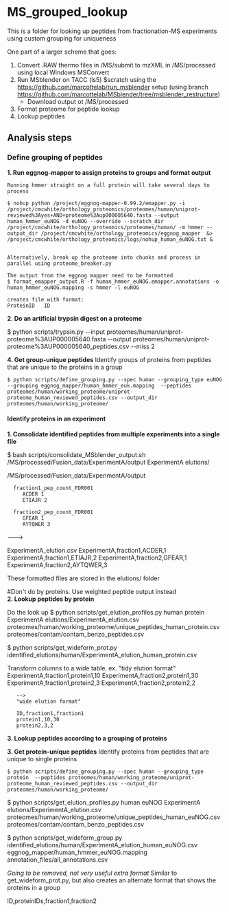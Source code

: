 # MS_grouped_lookup

This is a folder for looking up peptides from fractionation-MS experiments using custom grouping for uniqueness


One part of a larger scheme that goes:

1. Convert .RAW thermo files in /MS/submit to mzXML in /MS/processed using local Windows MSConvert
2. Run MSblender on TACC (ls5) $scratch using the https://github.com/marcottelab/run_msblender setup (using branch https://github.com/marcottelab/MSblender/tree/msblender_restructure)
      - Download output ot /MS/processed
3. Format proteome for peptide lookup
4. Lookup peptides

## Analysis steps

### Define grouping of peptides


**1. Run eggnog-mapper to assign proteins to groups and format output**


    Running hmmer straight on a full protein will take several days to process

    $ nohup python /project/eggnog-mapper-0.99.2/emapper.py -i /project/cmcwhite/orthology_proteomics/proteomes/human/uniprot-reviewed%3Ayes+AND+proteome%3Aup000005640.fasta --output human_hmmer_euNOG -d euNOG --override --scratch_dir /project/cmcwhite/orthology_proteomics/proteomes/human/ -m hmmer --output_dir /project/cmcwhite/orthology_proteomics/eggnog_mapper  &> /project/cmcwhite/orthology_proteomics/logs/nohup_human_euNOG.txt &


    Alternatively, break up the proteome into chunks and process in parallel using proteome_breaker.py
    
    The output from the eggnog mapper need to be formatted 
    $ format_emapper_output.R -f human_hmmer_euNOG.emapper.annotations -o human_hmmer_euNOG.mapping -s hmmer -l euNOG

    creates file with format:
    ProteinID	ID



**2. Do an artificial trypsin digest on a proteome**


   $ python scripts/trypsin.py --input proteomes/human/uniprot-proteome%3AUP000005640.fasta  --output  proteomes/human/uniprot-proteome%3AUP000005640_peptides.csv --miss 2




**4. Get group-unique peptides**
    Identify groups of proteins from peptides that are unique to the proteins in a group
    
    $ python scripts/define_grouping.py --spec human --grouping_type euNOG --grouping eggnog_mapper/human_hmmer_euk.mapping  --peptides proteomes/human/working_proteome/uniprot-proteome_human_reviewed_peptides.csv --output_dir proteomes/human/working_proteome/
   


#### Identify proteins in an experiment

**1. Consolidate identified peptides from multiple experiments into a single file**
  
    
   $ bash scripts/consolidate_MSblender_output.sh /MS/processed/Fusion_data/ExperimentA/output ExperimentA elutions/
   

   /MS/processed/Fusion_data/ExperimentA/output

      fraction1_pep_count_FDR001
         ACDER 1
         ETIAJR 2

      fraction2_pep_count_FDR001
         GFEAR 1
         AYTQWER 3

   --->

   ExperimentA_elution.csv
        ExperimentA,fraction1,ACDER,1
        ExperimentA,fraction1,ETIAJR,2
        ExperimentA,fraction2,GFEAR,1
        ExperimentA,fraction2,AYTQWER,3
 

   These formatted files are stored in the elutions/ folder




#Don't do by proteins. Use weighted peptide output instead   
**2. Lookup peptides by protein**


   Do the look up
   $ python scripts/get_elution_profiles.py human protein ExperimentA elutions/ExperimentA_elution.csv proteomes/human/working_proteome/unique_peptides_human_protein.csv proteomes/contam/contam_benzo_peptides.csv

          


   $ python scripts/get_wideform_prot.py identified_elutions/human/ExperimentA_elution_human_protein.csv

   Transform columns to a wide table.
   ex. 
       "tidy elution format"
       ExperimentA,fraction1,protein1,10
       ExperimentA,fraction2,protein1,30
       ExperimentA,fraction1,protein2,3
       ExperimentA,fraction2,protein2,2
       
       --> 
       "wide elution format"

       ID,fraction1,fraction1
       protein1,10,30
       protein2,3,2
 





**3. Lookup peptides according to a grouping of proteins**

**3. Get protein-unique peptides**
    Identify proteins from peptides that are unique to single proteins
    
    $ python scripts/define_grouping.py --spec human --grouping_type protein  --peptides proteomes/human/working_proteome/uniprot-proteome_human_reviewed_peptides.csv --output_dir proteomes/human/working_proteome/

   $ python scripts/get_elution_profiles.py human euNOG ExperimentA elutions/ExperimentA_elution.csv proteomes/human/working_proteome/unique_peptides_human_euNOG.csv proteomes/contam/contam_benzo_peptides.csv


   $ python scripts/get_wideform_group.py identified_elutions/human/ExperimentA_elution_human_euNOG.csv eggnog_mapper/human_hmmer_euNOG.mapping annotation_files/all_annotations.csv

   *Going to be removed, not very useful extra format*
   Similar to get_wideform_prot.py, but also creates an alternate format that shows the proteins in a group 
    
   ID,proteinIDs,fraction1,fraction2
  

    


